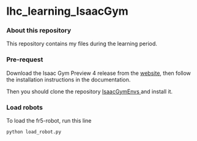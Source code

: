 # lhc_learning_IsaacGym

### About this repository

This repository contains my files during the learning period.

### Pre-request

Download the Isaac Gym Preview 4 release from the [website](https://developer.nvidia.com/isaac-gym),
then follow the installation instructions in the documentation.

Then you should clone the repository [IsaacGymEnvs ](https://github.com/isaac-sim/IsaacGymEnvs) and install it.

### Load robots

To load the fr5-robot, run this line

```bash
python load_robot.py
```
